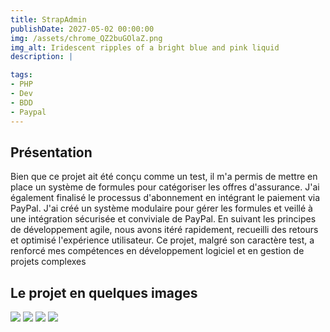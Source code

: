 ```yaml
---
title: StrapAdmin
publishDate: 2027-05-02 00:00:00
img: /assets/chrome_QZ2buGOlaZ.png
img_alt: Iridescent ripples of a bright blue and pink liquid
description: |

tags:
- PHP
- Dev
- BDD
- Paypal
---
```



## Présentation

Bien que ce projet ait été conçu comme un test, il m'a permis de mettre en place un système de formules pour catégoriser les offres d'assurance. 
J'ai également finalisé le processus d'abonnement en intégrant le paiement via PayPal. 
J'ai créé un système modulaire pour gérer les formules et veillé à une intégration sécurisée et conviviale de PayPal. 
En suivant les principes de développement agile, nous avons itéré rapidement, recueilli des retours et optimisé l'expérience utilisateur. 
Ce projet, malgré son caractère test, a renforcé mes compétences en développement logiciel et en gestion de projets complexes

## Le projet en quelques images
<img src="/assets/chrome_IQgAaC9rgW.png">
<img src="/assets/chrome_ou7YLEW8Eh.png">
<img src="/assets/chrome_ZVb4aZDi7o.png">
<img src="/assets/chrome_k16JxJT8wH.png">
